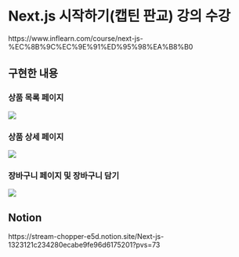 <h1>Next.js 시작하기(캡틴 판교) 강의 수강</h1>
https://www.inflearn.com/course/next-js-%EC%8B%9C%EC%9E%91%ED%95%98%EA%B8%B0

<h2>구현한 내용</h2>
<h3>상품 목록 페이지</h3>
<img src="https://github.com/user-attachments/assets/714568cb-049e-43df-9685-9238f032a3e7">

<h3>상품 상세 페이지</h3>
<img src="https://github.com/user-attachments/assets/2d0ed84d-4e9d-4d87-8c92-73013381cc4d">

<h3>장바구니 페이지 및 장바구니 담기</h3>
<img src="https://github.com/user-attachments/assets/fbd9a1fc-5a35-4ec8-98f3-31bc8d5d5bce">

<h2>Notion</h2>
https://stream-chopper-e5d.notion.site/Next-js-1323121c234280ecabe9fe96d6175201?pvs=73
